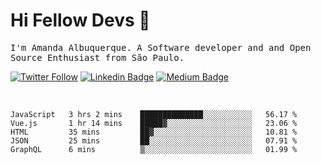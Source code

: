 # Hi Fellow Devs :wave:
   
<p>
  <samp>
    I'm Amanda Albuquerque. A Software developer and and Open Source Enthusiast from São Paulo.
  </samp>

  
  [![Twitter Follow](https://img.shields.io/twitter/follow/alalbux?style=social)](https://www.twitter.com/alalbux)
  [![Linkedin Badge](https://img.shields.io/badge/-alalbux-blue?style=flat-square&logo=Linkedin&logoColor=white&link=https://www.linkedin.com/in/alalbux/)](https://www.linkedin.com/in/alalbux/)
  [![Medium Badge](https://img.shields.io/badge/-alalbux-black?style=flat-square&logo=Medium&logoColor=white&link=https://medium.com/@alalbux)](https://medium.com/@alalbux)
</p>

  <br/>
  

<!--START_SECTION:waka-->
```text
JavaScript   3 hrs 2 mins    ██████████████░░░░░░░░░░░   56.17 % 
Vue.js       1 hr 14 mins    █████▓░░░░░░░░░░░░░░░░░░░   23.06 % 
HTML         35 mins         ██▓░░░░░░░░░░░░░░░░░░░░░░   10.81 % 
JSON         25 mins         ██░░░░░░░░░░░░░░░░░░░░░░░   07.91 % 
GraphQL      6 mins          ▒░░░░░░░░░░░░░░░░░░░░░░░░   01.99 % 
```
<!--END_SECTION:waka-->

